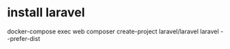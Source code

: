 # install laravel
docker-compose exec web composer create-project laravel/laravel laravel --prefer-dist

